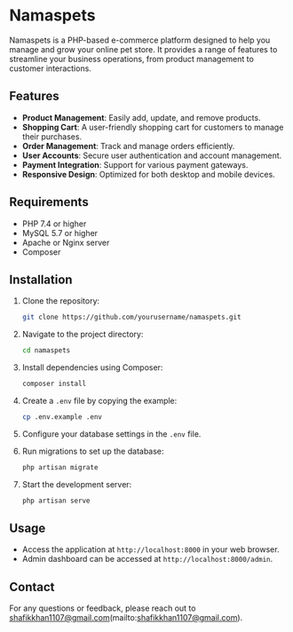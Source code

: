 # Namaspets

Namaspets is a PHP-based e-commerce platform designed to help you manage and grow your online pet store. It provides a range of features to streamline your business operations, from product management to customer interactions.

## Features

- **Product Management**: Easily add, update, and remove products.
- **Shopping Cart**: A user-friendly shopping cart for customers to manage their purchases.
- **Order Management**: Track and manage orders efficiently.
- **User Accounts**: Secure user authentication and account management.
- **Payment Integration**: Support for various payment gateways.
- **Responsive Design**: Optimized for both desktop and mobile devices.

## Requirements

- PHP 7.4 or higher
- MySQL 5.7 or higher
- Apache or Nginx server
- Composer

## Installation

1. Clone the repository:
    ```bash
    git clone https://github.com/yourusername/namaspets.git
    ```

2. Navigate to the project directory:
    ```bash
    cd namaspets
    ```

3. Install dependencies using Composer:
    ```bash
    composer install
    ```

4. Create a `.env` file by copying the example:
    ```bash
    cp .env.example .env
    ```

5. Configure your database settings in the `.env` file.

6. Run migrations to set up the database:
    ```bash
    php artisan migrate
    ```

7. Start the development server:
    ```bash
    php artisan serve
    ```

## Usage

- Access the application at `http://localhost:8000` in your web browser.
- Admin dashboard can be accessed at `http://localhost:8000/admin`.



## Contact

For any questions or feedback, please reach out to shafikkhan1107@gmail.com(mailto:shafikkhan1107@gmail.com).


